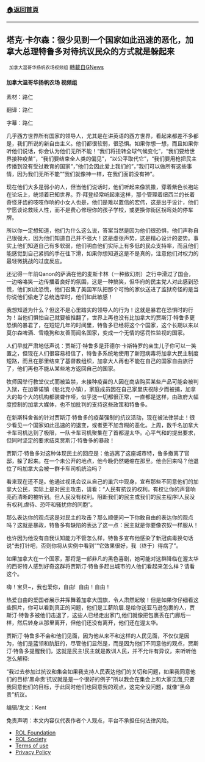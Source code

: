 ###  [:house:返回首頁](https://github.com/ourhimalayas/txt)
---


## 塔克·卡尔森：很少见到一个国家如此迅速的恶化，加拿大总理特鲁多对待抗议民众的方式就是躲起来
` 加拿大温哥华扬帆农场视频组` [轉載自GNews](https://gnews.org/zh-hans/1956879/)

#### **加拿大温哥华扬帆农场 视频组**

素材：路仁

翻译：路仁

字幕：路仁

几乎西方世界所有国家的领导人，尤其是在讲英语的西方世界，看起来都差不多都是，我们所说的新自由主义。他们都很软弱，很恐惧。如果你想一想，而且如果你听他们说话，你会认为他们无所不能！“我们将扭转全球气候变化”，“我们要给世界接种疫苗”，“我们要结束全人类的偏见”，“以公平取代它”，“我们要用枪把民主传播到没有受过教育的国家”，”他们会因此爱上我们的”，”我们可以做所有这些事情，因为我们无所不能””我们就像神一样，在我们面前没有神”。

现在他们大多是弱小的人，但当他们说话时，他们听起来像凯撒，穿着紫色长袍站在论坛上，统领着已知世界。乔·拜登经常听起来这样，那个管理着纽西兰的长着奇怪牙齿的吱吱作响的小女人也是，他们是难以置信的宏伟，这是出于设计，他们宁愿谈论救赎人性，而不是费心修理你的孩子学校，或更换你街区拐弯处的停车牌。

所以你一定想知道，他们为什么这么说，答案当然是因为他们很恐惧，他们声称自己很强大，因为他们知道自己并不强大！这是虚张声势，这是精心设计的姿势。事实上他们知道自己有多软弱，他们明白他们实际上有多低的民众支持率，而且他们能感觉到自己紧抓的手在往下滑，如果你想知道这是不是真的，注意他们对权力的最轻微挑战的过度反应。

还记得一年前Qanon的萨满在他的麦斯卡林（一种致幻剂）之行中滑过了国会，一边咯咯笑一边传播着良好的氛围，这是一种搞笑，但华府的民主党人对此感到恐慌，他们如此恐慌，他们召集了美国军队把那个可怜的家伙送进了监狱奇怪的是当你说他们偷走了总统选举时，他们如此敏感！

我想知道为什么？但这不是心里踏实的领导人的行为！这就是暴君在恐惧时的行为！当他们惧怕自己就要被推翻了，世界上再也没有比加拿大的贾斯汀·特鲁多更恐惧的暴君了，在短短几年的时间里，特鲁多已经将这个个国家，这个长期以来以莫尔森啤酒、雪橇狗和友善而闻名国家，变成一个无情的惩罚性监视的国家。

人们早就严肃地低声说：贾斯汀·特鲁多是菲德尔·卡斯特罗的亲生儿子你可以一笑置之，但现在人们很容易相信了，特鲁多系统地使用了新冠病毒将加拿大民主制度短路，而且在那里结束了基督教组织，加拿大人再也不能在自己的国家自由旅行了，他们再也不能从某些地方返回自己的国家。

牧师因举行教堂仪式而被监禁，未接种疫苗的人因在商店购买某些产品可能会被判入狱，在加蒂诺镇（魁北克小镇），家庭成员因在自己家里庆祝除夕而被捕，加拿大的每个大的机构都装聋作哑，似乎这一切都很正常，一直都是这样，由政府大幅度控制的加拿大媒体，也不加批判的支持这些政策和特鲁多。

在新斯科舍省的针对贾斯汀·特鲁多的疫苗强制的抗议活动，现在被法律禁止！很少看见一个国家如此迅速的的退变，或者更不加含糊的恶化。上周，数千名加拿大卡车司机达到了极限，一队卡车司机聚集在了首都渥太华。心平气和的提出要求，但同时坚定的要求结束贾斯汀·特鲁多的暴政！

贾斯汀·特鲁多对这种体现民主的回应是：他逃离了这座城市特，鲁多撤离了官邸，躲了起来。在一个未公开的地点，他今晚仍然蜷缩在那里。他会回来吗？他退位了吗加拿大会被一群卡车司机统治吗？

看来现在还不是。他通过视讯会议从自己的巢穴中现身，宣布那些不同意他们的加拿大公民，实际上是对民主攻击，请看：“人民有抗议的权利。有权让你的声音响亮而清晰的被听到。但人民没有权利。阻断我们的民主或我们的民主程序!人民没有权利,虐待、恐吓和骚扰你的同胞”。

那么表达你的观点这是对民主的攻击？那么顺便问一下你敢自由的表达你的观点吗？这就是暴政，特鲁多有缺陷的表达了这一点：民主就是你要像农奴一样服从！

也许因为他没有自我认知能力不管怎么样，特鲁多宣布他感染了新冠病毒换句话说“去打针吧，否则你将从实例中看到”“它效果很好，我（终于）得病了”。

如果加拿大在一个国家，那将是一部非凡的黑色喜剧，她可能对这群降临在渥太华的西哥特人感到好奇这群将贾斯汀·特鲁多赶出城市的人他们看起来怎么样？请看这个。

嗨！宝贝~，我也爱你，自由!  自由！自由！

热爱自由的爱国者展示并挥舞着加拿大国旗，令人肃然起敬！但是如果你仔细看这些照片，你可以看到真正的问题，他们是工薪阶层.是给你送亚马逊包裹的人，贾斯汀·特鲁多被他们击退了，这些人已经走出家门,他们就像把包裹丢在门廊后一样，然后转身从那里离开，但他们还没有离开，他们还在渥太华。

贾斯汀·特鲁多不会和他们见面，因为他从来不和这样的人民见面，不仅仅是因为，他们是蓝领和肮脏的，尽管他们显然是，而是因为他们不同意他的观点，贾斯汀·特鲁多提醒我们，这就是民主!民主就是教训人民，并不允许有异议，来听听他怎么解释:

“我过去参加过抗议和集会如果我支持人民表达他们的关切和问题，如果我同意他们的目标’黑命贵’抗议就是是一个很好的例子”所以我会在集会上和大家见面,只要我同意他们的目标，于此同时他们也同意我的观点，这完全没问题，就像“黑命贵”抗议。

编辑/发文：Kent

 

免责声明：本文内容仅代表作者个人观点，平台不承担任何法律风险。

- [ROL Foundation](https://rolfoundation.org/)
- [ROL Society](https://rolsociety.org/)
- [Terms of use](https://gnews.org/terms-of-use-3/)
- [Privacy Policy](https://gnews.org/privacy-policy/)
